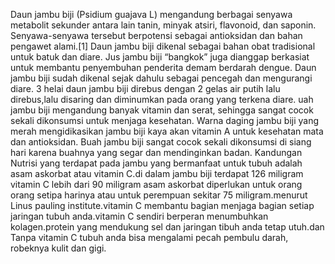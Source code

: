 Daun jambu biji (Psidium guajava L) mengandung berbagai senyawa metabolit sekunder antara lain tanin, minyak atsiri, flavonoid, dan saponin. Senyawa-senyawa tersebut berpotensi sebagai antioksidan dan bahan pengawet alami.[1] Daun jambu biji dikenal sebagai bahan obat tradisional untuk batuk dan diare. Jus jambu biji “bangkok” juga dianggap berkasiat untuk membantu penyembuhan penderita demam berdarah dengue. Daun jambu biji sudah dikenal sejak dahulu sebagai pencegah dan mengurangi diare. 3 helai daun jambu biji direbus dengan 2 gelas air putih lalu direbus,lalu disaring dan diminumkan pada orang yang terkena diare. uah jambu biji mengandung banyak vitamin dan serat, sehingga sangat cocok sekali dikonsumsi untuk menjaga kesehatan. Warna daging jambu biji yang merah mengidikasikan jambu biji kaya akan vitamin A untuk kesehatan mata dan antioksidan. Buah jambu biji sangat cocok sekali dikonsumsi di siang hari karena buahnya yang segar dan mendinginkan badan. Kandungan Nutrisi yang terdapat pada jambu yang bermanfaat untuk tubuh adalah asam askorbat atau vitamin C.di dalam jambu biji terdapat 126 miligram vitamin C lebih dari 90 miligram asam askorbat diperlukan untuk orang orang setipa harinya atau untuk perempuan sekitar 75 miligram.menurut Linus pauling institute.vitamin C membantu bagian menjaga bagian setiap jaringan tubuh anda.vitamin C sendiri berperan menumbuhkan kolagen.protein yang mendukung sel dan jaringan tibuh anda tetap utuh.dan Tanpa vitamin C tubuh anda bisa mengalami pecah pembulu darah, robeknya kulit dan gigi.
